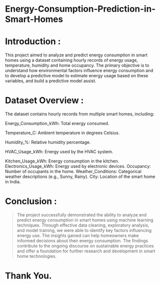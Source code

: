 # Energy-Consumption-Prediction-in-Smart-Homes

# Introduction :
This project aimed to analyze and predict energy consumption in smart homes using a dataset containing hourly records of energy usage, temperature, humidity and home occupancy. 
The primary objective is to understand how environmental factors influence energy consumption and to develop a predictive model to estimate energy usage based on these variables, and build a predictive model assist.

# Dataset Overview :
The dataset contains hourly records from multiple smart homes, including:

Energy_Consumption_kWh: Total energy consumed.

Temperature_C: Ambient temperature in degrees Celsius.

Humidity_%: Relative humidity percentage.

HVAC_Usage_kWh: Energy used by the HVAC system.

Kitchen_Usage_kWh: Energy consumption in the kitchen.
Electronics_Usage_kWh: Energy used by electronic devices.
Occupancy: Number of occupants in the home.
Weather_Conditions: Categorical weather descriptions (e.g., Sunny, Rainy).
City: Location of the smart home in India.

# Conclusion : 
> The project successfully demonstrated the ability to analyze and predict energy consumption in smart homes using machine learning techniques. 
Through effective data cleaning, exploratory analysis, and model training, we were able to identify key factors influencing energy use. 
The insights gained can help homeowners make informed decisions about their energy consumption. 
The findings contribute to the ongoing discourse on sustainable energy practices and offer a foundation for further research and development in smart home technologies.

# Thank You.
